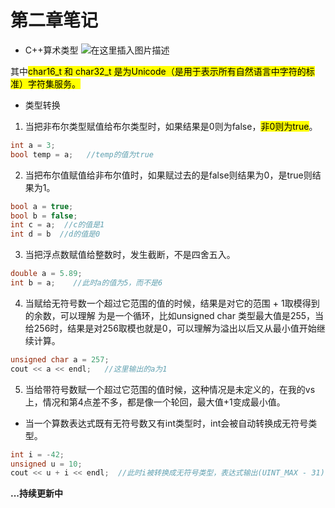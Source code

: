# 第二章笔记

 - C++算术类型
 ![在这里插入图片描述](https://img-blog.csdnimg.cn/60c4b99c1952452396c14f9c3a8683ba.png?x-oss-process=image/watermark,type_ZmFuZ3poZW5naGVpdGk,shadow_10,text_aHR0cHM6Ly9ibG9nLmNzZG4ubmV0L3FxXzU1NzgzNzQw,size_16,color_FFFFFF,t_70)

其中<mark>char16_t 和 char32_t 是为Unicode（是用于表示所有自然语言中字符的标准）字符集服务。

 - 类型转换
 1. 当把非布尔类型赋值给布尔类型时，如果结果是0则为false，<mark>非0则为true</mark>。

```cpp
int a = 3;
bool temp = a;   //temp的值为true
```

 2. 当把布尔值赋值给非布尔值时，如果赋过去的是false则结果为0，是true则结果为1。


```cpp
bool a = true;
bool b = false;
int c = a;  //c的值是1
int d = b  //d的值是0
```
3. 当把浮点数赋值给整数时，发生截断，不是四舍五入。

```cpp
double a = 5.89;
int b = a;    //此时a的值为5，而不是6
```
4. 当赋给无符号数一个超过它范围的值的时候，结果是对它的范围 + 1取模得到的余数，可以理解 为是一个循环，比如unsigned char 类型最大值是255，当给256时，结果是对256取模也就是0，可以理解为溢出以后又从最小值开始继续计算。

```cpp
unsigned char a = 257;
cout << a << endl;   //这里输出的a为1
```
5. 当给带符号数赋一个超过它范围的值时候，这种情况是未定义的，在我的vs上，情况和第4点差不多，都是像一个轮回，最大值+1变成最小值。

- 当一个算数表达式既有无符号数又有int类型时，int会被自动转换成无符号类型。

```cpp
int i = -42;
unsigned u = 10;
cout << u + i << endl;  //此时i被转换成无符号类型，表达式输出(UINT_MAX - 31)
```

**...持续更新中**
